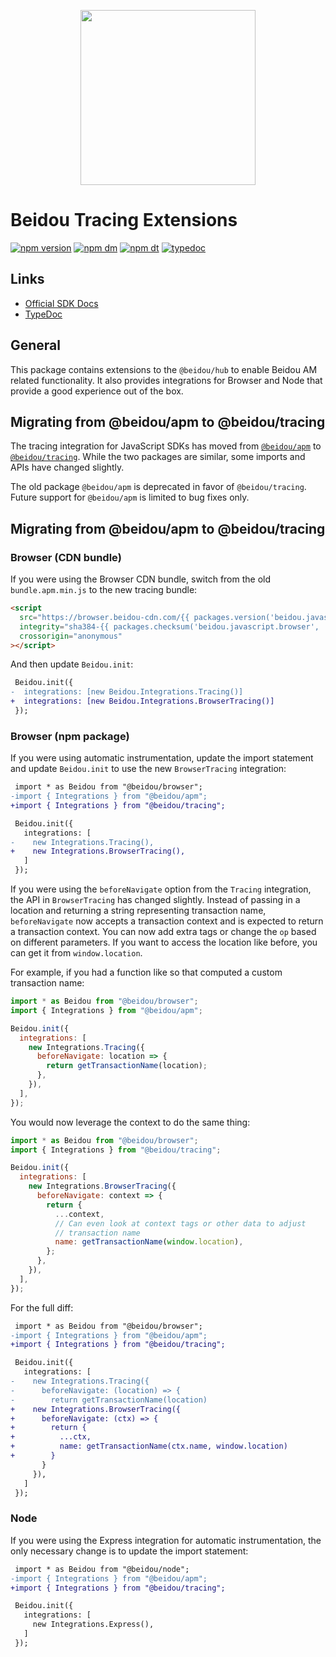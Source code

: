 <p align="center">
  <a href="https://beidou.io" target="_blank" align="center">
    <img src="https://beidou-brand.storage.googleapis.com/beidou-logo-black.png" width="280">
  </a>
  <br />
</p>

# Beidou Tracing Extensions

[![npm version](https://img.shields.io/npm/v/@beidou/tracing.svg)](https://www.npmjs.com/package/@beidou/tracing)
[![npm dm](https://img.shields.io/npm/dm/@beidou/tracing.svg)](https://www.npmjs.com/package/@beidou/tracing)
[![npm dt](https://img.shields.io/npm/dt/@beidou/tracing.svg)](https://www.npmjs.com/package/@beidou/tracing)
[![typedoc](https://img.shields.io/badge/docs-typedoc-blue.svg)](http://getbeidou.github.io/beidou-javascript/)

## Links

- [Official SDK Docs](https://docs.beidou.io/quickstart/)
- [TypeDoc](http://getbeidou.github.io/beidou-javascript/)

## General

This package contains extensions to the `@beidou/hub` to enable Beidou AM related functionality. It also provides integrations for Browser and Node that provide a good experience out of the box.

## Migrating from @beidou/apm to @beidou/tracing

The tracing integration for JavaScript SDKs has moved from
[`@beidou/apm`](https://www.npmjs.com/package/@beidou/apm) to
[`@beidou/tracing`](https://www.npmjs.com/package/@beidou/tracing). While the
two packages are similar, some imports and APIs have changed slightly.

The old package `@beidou/apm` is deprecated in favor of `@beidou/tracing`.
Future support for `@beidou/apm` is limited to bug fixes only.

## Migrating from @beidou/apm to @beidou/tracing

### Browser (CDN bundle)

If you were using the Browser CDN bundle, switch from the old
`bundle.apm.min.js` to the new tracing bundle:

```html
<script
  src="https://browser.beidou-cdn.com/{{ packages.version('beidou.javascript.browser') }}/bundle.tracing.min.js"
  integrity="sha384-{{ packages.checksum('beidou.javascript.browser', 'bundle.tracing.min.js', 'sha384-base64') }}"
  crossorigin="anonymous"
></script>
```

And then update `Beidou.init`:

```diff
 Beidou.init({
-  integrations: [new Beidou.Integrations.Tracing()]
+  integrations: [new Beidou.Integrations.BrowserTracing()]
 });
```

### Browser (npm package)

If you were using automatic instrumentation, update the import statement and
update `Beidou.init` to use the new `BrowserTracing` integration:

```diff
 import * as Beidou from "@beidou/browser";
-import { Integrations } from "@beidou/apm";
+import { Integrations } from "@beidou/tracing";

 Beidou.init({
   integrations: [
-    new Integrations.Tracing(),
+    new Integrations.BrowserTracing(),
   ]
 });
```

If you were using the `beforeNavigate` option from the `Tracing` integration,
the API in `BrowserTracing` has changed slightly. Instead of passing in a
location and returning a string representing transaction name, `beforeNavigate`
now accepts a transaction context and is expected to return a transaction
context. You can now add extra tags or change the `op` based on different
parameters. If you want to access the location like before, you can get it from
`window.location`.

For example, if you had a function like so that computed a custom transaction
name:

```javascript
import * as Beidou from "@beidou/browser";
import { Integrations } from "@beidou/apm";

Beidou.init({
  integrations: [
    new Integrations.Tracing({
      beforeNavigate: location => {
        return getTransactionName(location);
      },
    }),
  ],
});
```

You would now leverage the context to do the same thing:

```javascript
import * as Beidou from "@beidou/browser";
import { Integrations } from "@beidou/tracing";

Beidou.init({
  integrations: [
    new Integrations.BrowserTracing({
      beforeNavigate: context => {
        return {
          ...context,
          // Can even look at context tags or other data to adjust
          // transaction name
          name: getTransactionName(window.location),
        };
      },
    }),
  ],
});
```

For the full diff:

```diff
 import * as Beidou from "@beidou/browser";
-import { Integrations } from "@beidou/apm";
+import { Integrations } from "@beidou/tracing";

 Beidou.init({
   integrations: [
-    new Integrations.Tracing({
-      beforeNavigate: (location) => {
-        return getTransactionName(location)
+    new Integrations.BrowserTracing({
+      beforeNavigate: (ctx) => {
+        return {
+          ...ctx,
+          name: getTransactionName(ctx.name, window.location)
+        }
       }
     }),
   ]
 });
```

### Node

If you were using the Express integration for automatic instrumentation, the
only necessary change is to update the import statement:

```diff
 import * as Beidou from "@beidou/node";
-import { Integrations } from "@beidou/apm";
+import { Integrations } from "@beidou/tracing";

 Beidou.init({
   integrations: [
     new Integrations.Express(),
   ]
 });
```
